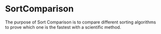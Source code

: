 # SortComparison
The purpose of Sort Comparison is to compare different sorting algorithms to prove which one is the fastest with a scientific method.
